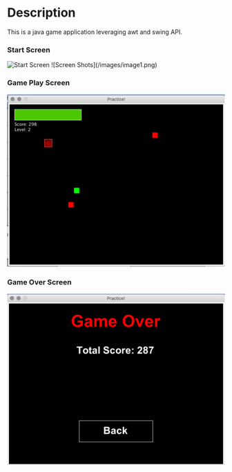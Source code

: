 # Description
This is a java game application leveraging awt and swing API.

### Start Screen
<img url="./images/image1.png" alt="Start Screen" height="252px" width="252px"/>
![Screen Shots](/images/image1.png) <!-- .element height="50%" width="50%" -->

### Game Play Screen
![Screen Shots](/images/image2.png) <!-- .element height="50%" width="50%" -->

### Game Over Screen
![Screen Shots](/images/image3.png) <!-- .element height="50%" width="50%" -->
